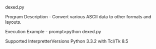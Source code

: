 dexed.py

Program Description -
 Convert various ASCII data to other formats and layouts.

Execution Example -
 prompt>python dexed.py

Supported InterpretterVersions
 Python 3.3.2 with Tcl/Tk 8.5


